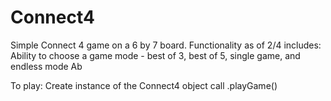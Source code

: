 # Connect4
Simple Connect 4 game on a 6 by 7 board. 
Functionality as of 2/4 includes:
  Ability to choose a game mode - best of 3, best of 5, single game, and endless mode 
  Ab
  
To play:
Create instance of the Connect4 object
call .playGame()
